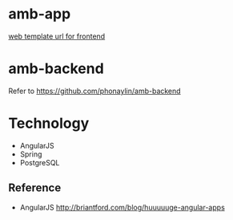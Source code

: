 # amb-app

[web template url  for frontend](http://innosoftmm.com/amb/) 

# amb-backend

Refer to https://github.com/phonaylin/amb-backend

# Technology

- AngularJS
- Spring 
- PostgreSQL

## Reference 
- AngularJS
http://briantford.com/blog/huuuuuge-angular-apps
